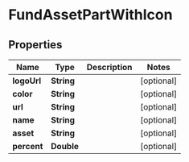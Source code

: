 # FundAssetPartWithIcon

## Properties
Name | Type | Description | Notes
------------ | ------------- | ------------- | -------------
**logoUrl** | **String** |  |  [optional]
**color** | **String** |  |  [optional]
**url** | **String** |  |  [optional]
**name** | **String** |  |  [optional]
**asset** | **String** |  |  [optional]
**percent** | **Double** |  |  [optional]
